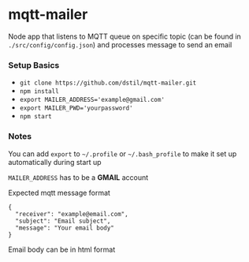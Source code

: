 # mqtt-mailer

Node app that listens to MQTT queue on specific topic (can be found in `./src/config/config.json`) and processes message to send an email

### Setup Basics
- `git clone https://github.com/dstil/mqtt-mailer.git`
- `npm install`
- `export MAILER_ADDRESS='example@gmail.com'`
- `export MAILER_PWD='yourpassword'`
- `npm start`


### Notes
You can add `export` to `~/.profile` or `~/.bash_profile` to make it set up automatically during start up

`MAILER_ADDRESS` has to be a **GMAIL** account

Expected mqtt message format
```
{
  "receiver": "example@email.com",
  "subject": "Email subject",
  "message": "Your email body"
}
```
Email body can be in html format